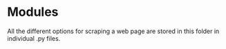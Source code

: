 # Modules

All the different options for scraping a web page are stored in this folder in individual .py files. 
